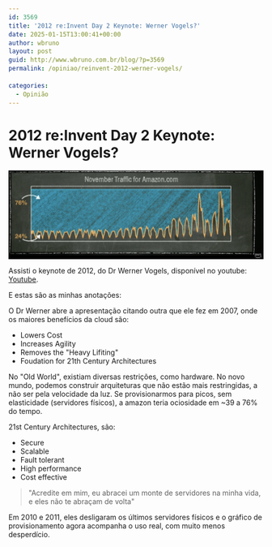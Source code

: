 ```yaml
---
id: 3569
title: '2012 re:Invent Day 2 Keynote: Werner Vogels?'
date: 2025-01-15T13:00:41+00:00
author: wbruno
layout: post
guid: http://www.wbruno.com.br/blog/?p=3569
permalink: /opiniao/reinvent-2012-werner-vogels/

categories:
  - Opinião
---
```


# 2012 re:Invent Day 2 Keynote: Werner Vogels?

<img src="/wp-content/uploads/2025/01/reinvent-2012.png" style="vertical-align: middle; border: 0px initial initial;" />

Assisti o keynote de 2012, do Dr Werner Vogels, disponível no youtube:
<a href="https://www.youtube.com/watch?v=PW1lhU8n5So&list=PLtH_rofKo_CNoGdvdnxzQk6ubYhRw6qRA&index=13">Youtube</a>.

E estas são as minhas anotações:

O Dr Werner abre a apresentação citando outra que ele fez em 2007, onde os maiores benefícios da cloud são:
- Lowers Cost
- Increases Agility
- Removes the "Heavy Lifiting"
- Foudation for 21th Century Architectures

No "Old World", existiam diversas restrições, como hardware. No novo mundo, podemos construir arquiteturas que não estão mais restringidas, a não ser pela velocidade da luz.
Se provisionarmos para picos, sem elasticidade (servidores físicos), a amazon teria ociosidade em ~39 a 76% do tempo.

21st Century Architectures, são:
- Secure
- Scalable
- Fault tolerant
- High performance
- Cost effective

> "Acredite em mim, eu abracei um monte de servidores na minha vida, e eles não te abraçam de volta"

Em 2010 e 2011, eles desligaram os últimos servidores físicos e o gráfico de provisionamento agora acompanha o uso real, com muito menos desperdício.
